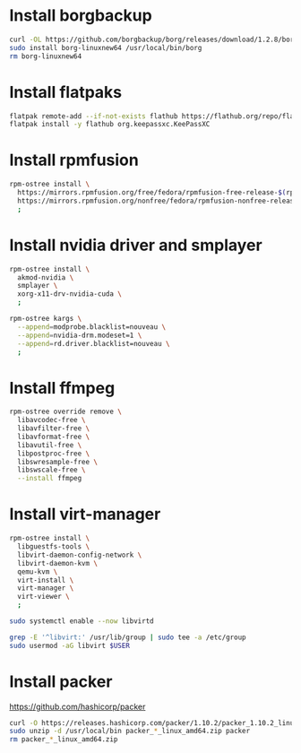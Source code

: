# Install borgbackup
```sh
curl -OL https://github.com/borgbackup/borg/releases/download/1.2.8/borg-linuxnew64
sudo install borg-linuxnew64 /usr/local/bin/borg
rm borg-linuxnew64
```
# Install flatpaks
```sh
flatpak remote-add --if-not-exists flathub https://flathub.org/repo/flathub.flatpakrepo
flatpak install -y flathub org.keepassxc.KeePassXC
```
# Install rpmfusion
```sh
rpm-ostree install \
  https://mirrors.rpmfusion.org/free/fedora/rpmfusion-free-release-$(rpm -E %fedora).noarch.rpm \
  https://mirrors.rpmfusion.org/nonfree/fedora/rpmfusion-nonfree-release-$(rpm -E %fedora).noarch.rpm \
  ;
```
# Install nvidia driver and smplayer
```sh
rpm-ostree install \
  akmod-nvidia \
  smplayer \
  xorg-x11-drv-nvidia-cuda \
  ;
```
```sh
rpm-ostree kargs \
  --append=modprobe.blacklist=nouveau \
  --append=nvidia-drm.modeset=1 \
  --append=rd.driver.blacklist=nouveau \
  ;
```
# Install ffmpeg
```sh
rpm-ostree override remove \
  libavcodec-free \
  libavfilter-free \
  libavformat-free \
  libavutil-free \
  libpostproc-free \
  libswresample-free \
  libswscale-free \
  --install ffmpeg
```
# Install virt-manager
```sh
rpm-ostree install \
  libguestfs-tools \
  libvirt-daemon-config-network \
  libvirt-daemon-kvm \
  qemu-kvm \
  virt-install \
  virt-manager \
  virt-viewer \
  ;
```
```sh
sudo systemctl enable --now libvirtd
```
```sh
grep -E '^libvirt:' /usr/lib/group | sudo tee -a /etc/group
sudo usermod -aG libvirt $USER
```
# Install packer
https://github.com/hashicorp/packer
```sh
curl -O https://releases.hashicorp.com/packer/1.10.2/packer_1.10.2_linux_amd64.zip
sudo unzip -d /usr/local/bin packer_*_linux_amd64.zip packer
rm packer_*_linux_amd64.zip
```
